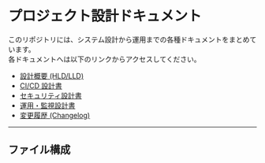 # プロジェクト設計ドキュメント

このリポジトリには、システム設計から運用までの各種ドキュメントをまとめています。  
各ドキュメントへは以下のリンクからアクセスしてください。

- [設計概要 (HLD/LLD)](design_overview.md)
- [CI/CD 設計書](ci_cd_design.md)
- [セキュリティ設計書](security_design.md)
- [運用・監視設計書](ops_guide.md)
- [変更履歴 (Changelog)](changelog.md)

---

## ファイル構成
